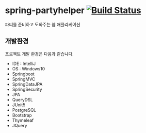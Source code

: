 # spring-partyhelper [![Build Status](https://travis-ci.org/Junhan0037/spring-partyhelper.svg?branch=master)](https://travis-ci.org/Junhan0037/spring-partyhelper)

파티를 준비하고 도와주는 웹 애플리케이션

## 개발환경

프로젝트 개발 환경은 다음과 같습니다.

* IDE : IntelliJ
* OS : Windows10
* Springboot
* SpringMVC
* SpringDataJPA
* SpringSecurity
* JPA
* QueryDSL
* JUnit5
* PostgreSQL
* Bootstrap
* Thymeleaf
* JQuery

